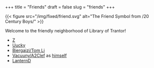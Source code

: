 +++
title = "Friends"
draft = false
slug = "friends"
+++

{{< figure src="/img/fixed/friend.svg" alt="The Friend Symbol from /20 Century Boys/" >}}

Welcome to the friendly neighborhood of Library of Trantor!

-   [Z](http://iiiid.com)
-   [Uucky](http://uucky.me)
-   [Biergaizi/Tom Li](https://tomli.blog)
-   [Vacuuny/A2Clef](http://a2clef.com) as [himself](http://blog.a2clef.com)
-   [LanternD](https://dlyang.me/)
